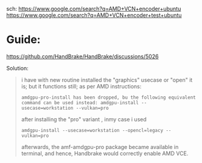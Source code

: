 sch: https://www.google.com/search?q=AMD+VCN+encoder+ubuntu https://www.google.com/search?q=AMD+VCN+encoder+test+ubuntu

# Guide:
https://github.com/HandBrake/HandBrake/discussions/5026

Solution:
>i have with new routine installed the "graphics" usecase or "open" it is;
>but it functions still;
>as per AMD instructions:
>
>`amdgpu-pro-install has been dropped, bu the following equivalent command can be used instead: amdgpu-install --usecase=workstation --vulkan=pro`
>
>after installing the "pro" variant , inmy case i used
>
>`amdgpu-install --usecase=workstation --opencl=legacy --vulkan=pro`
>
>afterwards, the amf-amdgpu-pro package became available in terminal, and hence, Handbrake would correctly enable AMD VCE.

